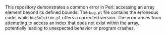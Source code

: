 This repository demonstrates a common error in Perl: accessing an array element beyond its defined bounds. The `bug.pl` file contains the erroneous code, while `bugSolution.pl` offers a corrected version.  The error arises from attempting to access an index that does not exist within the array, potentially leading to unexpected behavior or program crashes.